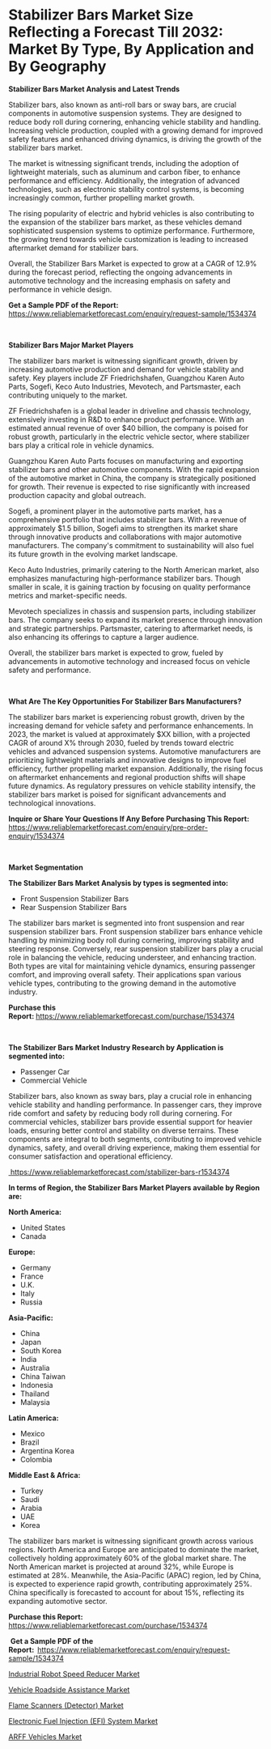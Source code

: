 <p><h1>Stabilizer Bars Market Size Reflecting a Forecast Till 2032: Market By Type, By Application and By Geography</h1></p><p><strong>Stabilizer Bars Market Analysis and Latest Trends</strong></p>
<p><p>Stabilizer bars, also known as anti-roll bars or sway bars, are crucial components in automotive suspension systems. They are designed to reduce body roll during cornering, enhancing vehicle stability and handling. Increasing vehicle production, coupled with a growing demand for improved safety features and enhanced driving dynamics, is driving the growth of the stabilizer bars market. </p><p>The market is witnessing significant trends, including the adoption of lightweight materials, such as aluminum and carbon fiber, to enhance performance and efficiency. Additionally, the integration of advanced technologies, such as electronic stability control systems, is becoming increasingly common, further propelling market growth. </p><p>The rising popularity of electric and hybrid vehicles is also contributing to the expansion of the stabilizer bars market, as these vehicles demand sophisticated suspension systems to optimize performance. Furthermore, the growing trend towards vehicle customization is leading to increased aftermarket demand for stabilizer bars. </p><p>Overall, the Stabilizer Bars Market is expected to grow at a CAGR of 12.9% during the forecast period, reflecting the ongoing advancements in automotive technology and the increasing emphasis on safety and performance in vehicle design.</p></p>
<p><strong>Get a Sample PDF of the Report:&nbsp;</strong> <a href="https://www.reliablemarketforecast.com/enquiry/request-sample/1534374?utm_campaign=2288&utm_medium=2&utm_source=Github&utm_content=ia&utm_term=30032025&utm_id=stabilizer-bars">https://www.reliablemarketforecast.com/enquiry/request-sample/1534374</a></p>
<p>&nbsp;</p>
<p><strong>Stabilizer Bars Major Market Players</strong></p>
<p><p>The stabilizer bars market is witnessing significant growth, driven by increasing automotive production and demand for vehicle stability and safety. Key players include ZF Friedrichshafen, Guangzhou Karen Auto Parts, Sogefi, Keco Auto Industries, Mevotech, and Partsmaster, each contributing uniquely to the market.</p><p>ZF Friedrichshafen is a global leader in driveline and chassis technology, extensively investing in R&D to enhance product performance. With an estimated annual revenue of over $40 billion, the company is poised for robust growth, particularly in the electric vehicle sector, where stabilizer bars play a critical role in vehicle dynamics.</p><p>Guangzhou Karen Auto Parts focuses on manufacturing and exporting stabilizer bars and other automotive components. With the rapid expansion of the automotive market in China, the company is strategically positioned for growth. Their revenue is expected to rise significantly with increased production capacity and global outreach.</p><p>Sogefi, a prominent player in the automotive parts market, has a comprehensive portfolio that includes stabilizer bars. With a revenue of approximately $1.5 billion, Sogefi aims to strengthen its market share through innovative products and collaborations with major automotive manufacturers. The company's commitment to sustainability will also fuel its future growth in the evolving market landscape.</p><p>Keco Auto Industries, primarily catering to the North American market, also emphasizes manufacturing high-performance stabilizer bars. Though smaller in scale, it is gaining traction by focusing on quality performance metrics and market-specific needs.</p><p>Mevotech specializes in chassis and suspension parts, including stabilizer bars. The company seeks to expand its market presence through innovation and strategic partnerships. Partsmaster, catering to aftermarket needs, is also enhancing its offerings to capture a larger audience.</p><p>Overall, the stabilizer bars market is expected to grow, fueled by advancements in automotive technology and increased focus on vehicle safety and performance.</p></p>
<p>&nbsp;</p>
<p><strong>What Are The Key Opportunities For Stabilizer Bars Manufacturers?</strong></p>
<p><p>The stabilizer bars market is experiencing robust growth, driven by the increasing demand for vehicle safety and performance enhancements. In 2023, the market is valued at approximately $XX billion, with a projected CAGR of around X% through 2030, fueled by trends toward electric vehicles and advanced suspension systems. Automotive manufacturers are prioritizing lightweight materials and innovative designs to improve fuel efficiency, further propelling market expansion. Additionally, the rising focus on aftermarket enhancements and regional production shifts will shape future dynamics. As regulatory pressures on vehicle stability intensify, the stabilizer bars market is poised for significant advancements and technological innovations.</p></p>
<p><strong>Inquire or Share Your Questions If Any Before Purchasing This Report:</strong> <a href="https://www.reliablemarketforecast.com/enquiry/pre-order-enquiry/1534374?utm_campaign=2288&utm_medium=2&utm_source=Github&utm_content=ia&utm_term=30032025&utm_id=stabilizer-bars">https://www.reliablemarketforecast.com/enquiry/pre-order-enquiry/1534374</a></p>
<p>&nbsp;</p>
<p><strong>Market Segmentation</strong></p>
<p><strong>The Stabilizer Bars Market Analysis by types is segmented into:</strong></p>
<p><ul><li>Front Suspension Stabilizer Bars</li><li>Rear Suspension Stabilizer Bars</li></ul></p>
<p><p>The stabilizer bars market is segmented into front suspension and rear suspension stabilizer bars. Front suspension stabilizer bars enhance vehicle handling by minimizing body roll during cornering, improving stability and steering response. Conversely, rear suspension stabilizer bars play a crucial role in balancing the vehicle, reducing understeer, and enhancing traction. Both types are vital for maintaining vehicle dynamics, ensuring passenger comfort, and improving overall safety. Their applications span various vehicle types, contributing to the growing demand in the automotive industry.</p></p>
<p><strong>Purchase this Report:&nbsp;</strong><a href="https://www.reliablemarketforecast.com/purchase/1534374?utm_campaign=2288&utm_medium=2&utm_source=Github&utm_content=ia&utm_term=30032025&utm_id=stabilizer-bars">https://www.reliablemarketforecast.com/purchase/1534374</a></p>
<p>&nbsp;</p>
<p><strong>The Stabilizer Bars Market Industry Research by Application is segmented into:</strong></p>
<p><ul><li>Passenger Car</li><li>Commercial Vehicle</li></ul></p>
<p><p>Stabilizer bars, also known as sway bars, play a crucial role in enhancing vehicle stability and handling performance. In passenger cars, they improve ride comfort and safety by reducing body roll during cornering. For commercial vehicles, stabilizer bars provide essential support for heavier loads, ensuring better control and stability on diverse terrains. These components are integral to both segments, contributing to improved vehicle dynamics, safety, and overall driving experience, making them essential for consumer satisfaction and operational efficiency.</p></p>
<p><a href="https://www.reliablemarketforecast.com/stabilizer-bars-r1534374?utm_campaign=2288&utm_medium=2&utm_source=Github&utm_content=ia&utm_term=30032025&utm_id=stabilizer-bars">&nbsp;https://www.reliablemarketforecast.com/stabilizer-bars-r1534374</a></p>
<p><strong>In terms of Region, the Stabilizer Bars Market Players available by Region are:</strong></p>
<p>
    <p> <strong> North America: </strong>
        <ul>
            <li>United States</li>
            <li>Canada</li>
        </ul>
        </p> 
    <p> <strong> Europe: </strong>
        <ul>
            <li>Germany</li>
            <li>France</li>
            <li>U.K.</li>
            <li>Italy</li>
            <li>Russia</li>
        </ul>
        </p> 
    <p> <strong> Asia-Pacific: </strong>
        <ul>
            <li>China</li>
            <li>Japan</li>
            <li>South Korea</li>
            <li>India</li>
            <li>Australia</li>
            <li>China Taiwan</li>
            <li>Indonesia</li>
            <li>Thailand</li>
            <li>Malaysia</li>
        </ul>
        </p> 
    <p> <strong> Latin America: </strong>
        <ul>
            <li>Mexico</li>
            <li>Brazil</li>
            <li>Argentina Korea</li>
            <li>Colombia</li>
        </ul>
        </p> 
    <p> <strong> Middle East & Africa: </strong>
        <ul>
            <li>Turkey</li>
            <li>Saudi</li>
            <li>Arabia</li>
            <li>UAE</li>
            <li>Korea</li>
        </ul>
    </p>
    </p>
<p><p>The stabilizer bars market is witnessing significant growth across various regions. North America and Europe are anticipated to dominate the market, collectively holding approximately 60% of the global market share. The North American market is projected at around 32%, while Europe is estimated at 28%. Meanwhile, the Asia-Pacific (APAC) region, led by China, is expected to experience rapid growth, contributing approximately 25%. China specifically is forecasted to account for about 15%, reflecting its expanding automotive sector.</p></p>
<p><strong>Purchase this Report: </strong><a href="https://www.reliablemarketforecast.com/purchase/1534374?utm_campaign=2288&utm_medium=2&utm_source=Github&utm_content=ia&utm_term=30032025&utm_id=stabilizer-bars">https://www.reliablemarketforecast.com/purchase/1534374</a></p>
<p>&nbsp;<strong>Get a Sample PDF of the Report:&nbsp;&nbsp;</strong><a href="https://www.reliablemarketforecast.com/enquiry/request-sample/1534374?utm_campaign=2288&utm_medium=2&utm_source=Github&utm_content=ia&utm_term=30032025&utm_id=stabilizer-bars">https://www.reliablemarketforecast.com/enquiry/request-sample/1534374</a></p>
<p><strong></strong></p>
<p><p><a href="https://www.linkedin.com/pulse/aglobalindustrial-robot-speed-reducer-market-study-6anfe?utm_campaign=2288&utm_medium=2&utm_source=Github&utm_content=ia&utm_term=30032025&utm_id=stabilizer-bars">Industrial Robot Speed Reducer Market</a></p><p><a href="https://github.com/piskofraisel/Market-Research-Report-List-1/blob/main/vehicle-roadside-assistance-market.md?utm_campaign=2288&utm_medium=2&utm_source=Github&utm_content=ia&utm_term=30032025&utm_id=stabilizer-bars">Vehicle Roadside Assistance Market</a></p><p><a href="https://www.linkedin.com/pulse/flame-scanners-detector-market-insight-financial-status-yzfee?utm_campaign=2288&utm_medium=2&utm_source=Github&utm_content=ia&utm_term=30032025&utm_id=stabilizer-bars">Flame Scanners (Detector) Market</a></p><p><a href="https://www.linkedin.com/pulse/analyzing-electronic-fuel-injection-efi-system-market-expected-il5qe?utm_campaign=2288&utm_medium=2&utm_source=Github&utm_content=ia&utm_term=30032025&utm_id=stabilizer-bars">Electronic Fuel Injection (EFI) System Market</a></p><p><a href="https://github.com/fettycahow90/Market-Research-Report-List-1/blob/main/arff-vehicles-market.md?utm_campaign=2288&utm_medium=2&utm_source=Github&utm_content=ia&utm_term=30032025&utm_id=stabilizer-bars">ARFF Vehicles Market</a></p></p>